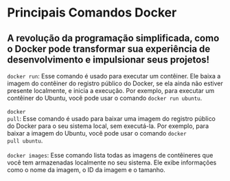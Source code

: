 # Principais Comandos Docker

## A revolução da programação simplificada, como o Docker pode transformar sua experiência de desenvolvimento e impulsionar seus projetos!

<code>docker run</code>: Esse comando é usado para executar um contêiner. Ele baixa a imagem do contêiner do registro público do Docker, se ela ainda não estiver presente localmente, e inicia a execução. Por exemplo, para executar um contêiner do Ubuntu, você pode usar o comando <code>docker run ubuntu</code>.
<br><br>
<code>docker pull</code>: Esse comando é usado para baixar uma imagem do registro público do Docker para o seu sistema local, sem executá-la. Por exemplo, para baixar a imagem do Ubuntu, você pode usar o comando <code>docker pull ubuntu</code>.
<br><br>
<code>docker images</code>: Esse comando lista todas as imagens de contêineres que você tem armazenadas localmente no seu sistema. Ele exibe informações como o nome da imagem, o ID da imagem e o tamanho.